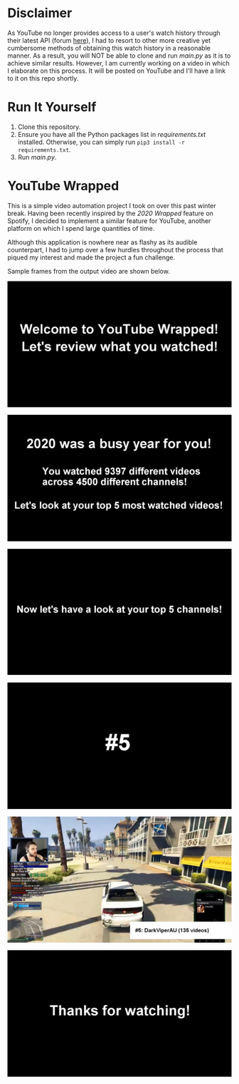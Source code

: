 # Disclaimer

As YouTube no longer provides access to a user's watch history through their latest API (forum [here](https://issuetracker.google.com/issues/35172816)), I had to resort to other more creative yet cumbersome methods of obtaining this watch history in a reasonable manner. As a result, you will NOT be able to clone and run *main.py* as it is to achieve similar results. However, I am currently working on a video in which I elaborate on this process. It will be posted on YouTube and I'll have a link to it on this repo shortly.

# Run It Yourself
1. Clone this repository.
2. Ensure you have all the Python packages list in *requirements.txt* installed. Otherwise, you can simply run `pip3 install -r requirements.txt`.
3. Run *main.py*.

# YouTube Wrapped

This is a simple video automation project I took on over this past winter break. Having been recently inspired by the *2020 Wrapped* feature on Spotify, I decided to implement a similar feature for YouTube, another platform on which I spend large quantities of time.

Although this application is nowhere near as flashy as its audible counterpart, I had to jump over a few hurdles throughout the process that piqued my interest and made the project a fun challenge.

Sample frames from the output video are shown below.

![welcome](/sample_frames/welcome.png)

![stats](/sample_frames/stats.png)

![channel_intro](/sample_frames/channel_intro.png)

![ranking](/sample_frames/ranking.png)

![clip](/sample_frames/clip.png)

![thanks_for_watching](/sample_frames/thanks_for_watching.png)
